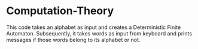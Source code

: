 # Computation-Theory
This code takes an alphabet as input and creates a Deterministic Finite Automaton. Subsequently, it takes words as input from keyboard and prints messages if those words belong to its alphabet or not.

